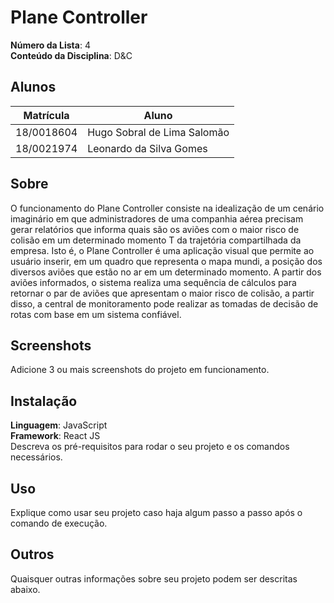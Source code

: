 # Plane Controller

**Número da Lista**: 4<br>
**Conteúdo da Disciplina**: D&C<br>

## Alunos
|Matrícula | Aluno |
| -- | -- |
| 18/0018604  | Hugo Sobral de Lima Salomão |
| 18/0021974  | Leonardo da Silva Gomes |

## Sobre 
O funcionamento do Plane Controller consiste na idealização de um cenário imaginário em que administradores de uma companhia aérea precisam gerar relatórios que informa quais são os aviões com o maior risco de colisão em um determinado momento T da trajetória compartilhada da empresa.
Isto é, o Plane Controller é uma aplicação visual que permite ao usuário inserir, em um quadro que representa o mapa mundi, a posição dos diversos aviões que estão no ar em um determinado momento. A partir dos aviões informados, o sistema realiza uma sequência de cálculos para retornar o par de aviões que apresentam o maior risco de colisão, a partir disso, a central de monitoramento pode realizar as tomadas de decisão de rotas com base em um sistema confiável. 

## Screenshots
Adicione 3 ou mais screenshots do projeto em funcionamento.

## Instalação 
**Linguagem**: JavaScript<br>
**Framework**: React JS<br>
Descreva os pré-requisitos para rodar o seu projeto e os comandos necessários.

## Uso 
Explique como usar seu projeto caso haja algum passo a passo após o comando de execução.

## Outros 
Quaisquer outras informações sobre seu projeto podem ser descritas abaixo.




